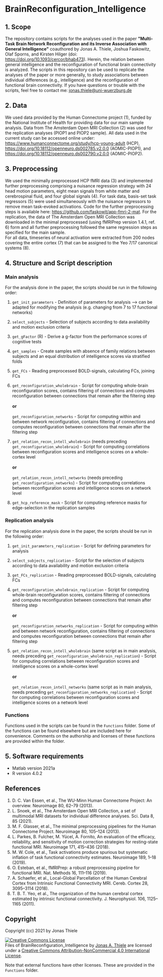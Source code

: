 # BrainReconfiguration_Intelligence

## 1. Scope
The repository contains scripts for the analyses used in the paper **"Multi-Task Brain Network Reconfiguration and its Inverse Association with General Intelligence"** coauthored by Jonas A. Thiele, Joshua Faskowitz, Olaf Sporns, and Kirsten Hilger (doi: https://doi.org/10.1093/cercor/bhab473). Herein, the relation between general intelligence and the reconfiguration of functional brain connectivity is analyzed.
The scripts in this repository can be used to replicate the analyses of the paper or more generally, to study associations between individual differences (e.g., intelligence) and the reconfiguration of functional brain connectivity.
If you have questions or trouble with the scripts, feel free to contact me: jonas.thiele@uni-wuerzburg.de
## 2. Data
We used data provided by the Human Connectome project (1), funded by the National Institute of Health for providing data for our main sample analysis. Data from The Amsterdam Open MRI Collection (2) was used for the replication analyses (PIOP1 and PIOP2 sample).
All data used in the current study can be accessed online under: https://www.humanconnectome.org/study/hcp-young-adult (HCP), https://doi.org/10.18112/openneuro.ds002785.v2.0.0 (AOMIC-PIOP1), and https://doi.org/10.18112/openneuro.ds002790.v2.0.0 (AOMIC-PIOP2).
## 3. Preprocessing
We used the minimally preprocessed HCP fMRI data (3) and implemented further preprocessing comprising a nuisance regression strategy with 24 head motion parameters, eight mean signals from white matter and cerebrospinal fluid, and four global signals (4). For task data, basis-set task regressors (5) were used simultaneously with the nuisance regressors to remove mean task-evoked activations.
Code for the further preprocessing steps is available here: https://github.com/faskowit/app-fmri-2-mat.
For the replication, the data of The Amsterdam Open MRI Collection was downloaded in the minimal preprocessed (using fMRIPrep version 1.4.1, ref. 6) form and all further preprocessing followed the same regression steps as specified for the main sample.  
For all data, timeseries of neural activation were extracted from 200 nodes covering the entire cortex (7) that can be assigned to the Yeo 7/17 canonical systems (8).
## 4. Structure and Script description
### Main analysis
For the analysis done in the paper, the scripts should be run in the following order:
1.	`get_init_parameters` - Definition of parameters for analysis --> can be adapted for modifying the analysis (e.g. changing from 7 to 17 functional networks)
  
  
2.	`select_subjects` - Selection of subjects according to data availability and motion exclusion criteria
  
  
3.	`get_gFactor` (R) - Derive a g-factor from the performance scores of cognitive tests
  
  
4.	`get_samples` - Create samples with absence of family relations between subjects and an equal distribution of intelligence scores via stratified folds
 
 
5.	`get_FCs` - Reading preprocessed BOLD-signals, calculating FCs, joining FCs
  
 
6.	`get_reconfiguration_wholebrain` - Script for computing whole-brain reconfiguration scores, contains filtering of connections and computes reconfiguration between connections that remain after the filtering step\
\
**or**\
\
`get_reconfiguration_networks` - Script for computing within and between network reconfiguration, contains filtering of connections and computes reconfiguration between connections that remain after the filtering step


7.	`get_relation_recon_intell_wholebrain` (needs preceding `get_reconfiguration_wholebrain`) - Script for computing correlations between reconfiguration scores and intelligence scores on a whole-cortex level\
\
**or**\
\
`get_relation_recon_intell_networks` (needs preceding `get_reconfiguration_networks`) - Script for computing correlations between reconfiguration scores and intelligence scores on a network level
  
  
8.	 `get_hcp_reference_mask` - Script for computing reference masks for edge-selection in the replication samples
  
### Replication analysis

For the replication analysis done in the paper, the scripts should be run in the following order:

1.	`get_init_parameters_replication` - Script for defining parameters for analysis


2.	`select_subjects_replication`  - Script for the selection of subjects according to data availability and motion exclusion criteria


3.	`get_FCs_replication` - Reading preprocessed BOLD-signals, calculating FCs


4.	`get_reconfiguration_wholebrain_replication` - Script for computing whole-brain reconfiguration scores, contains filtering of connections and computes reconfiguration between connections that remain after filtering step\
\
**or**\
\
`get_reconfiguration_networks_replication` - Script for computing within and between network reconfiguration, contains filtering of connections and computes reconfiguration between connections that remain after filtering step

5.	`get_relation_recon_intell_wholebrain` (same script as in main analysis, needs preceding `get_reconfiguration_wholebrain_replication`) - Script for computing correlations between reconfiguration scores and intelligence scores on a whole-cortex level\
\
**or**\
\
`get_relation_recon_intell_networks` (same script as in main analysis, needs preceding `get_reconfiguration_networks_replication`) - Script for computing correlations between reconfiguration scores and intelligence scores on a network level

### Functions 

Functions used in the scripts can be found in the `Functions` folder. Some of the functions can be found elsewhere but are included here for convenience. Comments on the authorship and licenses of these functions are provided within the folder.

## 5. Software requirements
-	Matlab version 2021a
-	R version 4.0.2

## References
1.	D. C. Van Essen, et al., The WU-Minn Human Connectome Project: An overview. Neuroimage 80, 62–79 (2013).
2.	L. Snoek, et al., The Amsterdam Open MRI Collection, a set of multimodal MRI datasets for individual difference analyses. Sci. Data 8, 85 (2021).
3.	M. F. Glasser, et al., The minimal preprocessing pipelines for the Human Connectome Project. Neuroimage 80, 105–124 (2013).
4.	L. Parkes, B. Fulcher, M. Yücel, A. Fornito, An evaluation of the efficacy, reliability, and sensitivity of motion correction strategies for resting-state functional MRI. Neuroimage 171, 415–436 (2018).
5.	M. W. Cole, et al., Task activations produce spurious but systematic inflation of task functional connectivity estimates. Neuroimage 189, 1–18 (2019).
6.	O. Esteban, et al., fMRIPrep: a robust preprocessing pipeline for functional MRI. Nat. Methods 16, 111–116 (2019).
7.	A. Schaefer, et al., Local-Global Parcellation of the Human Cerebral Cortex from Intrinsic Functional Connectivity MRI. Cereb. Cortex 28, 3095–3114 (2018).
8.  T. B. T. Yeo, et al., The organization of the human cerebral cortex estimated by intrinsic functional connectivity. J. Neurophysiol. 106, 1125–1165 (2011).
## Copyright
Copyright (cc) 2021 by Jonas Thiele

<a rel="license" href="http://creativecommons.org/licenses/by-nc/4.0/"><img alt="Creative Commons License" style="border-width:0" src="https://i.creativecommons.org/l/by-nc/4.0/88x31.png" /></a><br /><span xmlns:dct="http://purl.org/dc/terms/" property="dct:title">Files of BrainReconfiguration_Intelligence</span> by <a xmlns:cc="http://creativecommons.org/ns#" href="https://github.com/jonasAthiele/BrainReconfiguration_Intelligence" property="cc:attributionName" rel="cc:attributionURL">Jonas A. Thiele</a> are licensed under a <a rel="license" href="http://creativecommons.org/licenses/by-nc/4.0/">Creative Commons Attribution-NonCommercial 4.0 International License</a>.

Note that external functions have other licenses. These are provided in the `Functions` folder.

